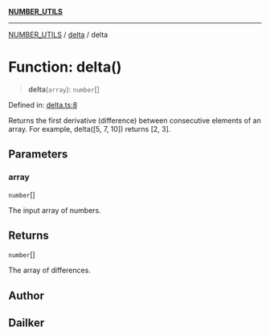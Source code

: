 [**NUMBER_UTILS**](../../README.md)

***

[NUMBER_UTILS](../../README.md) / [delta](../README.md) / delta

# Function: delta()

> **delta**(`array`): `number`[]

Defined in: [delta.ts:8](https://github.com/dailker/everyutil/blob/c1119b9befc384594ad07b4277ef37c36f79d0c2/src/number/delta.ts#L8)

Returns the first derivative (difference) between consecutive elements of an array.
For example, delta([5, 7, 10]) returns [2, 3].

## Parameters

### array

`number`[]

The input array of numbers.

## Returns

`number`[]

The array of differences.

## Author

## Dailker

